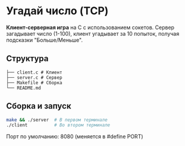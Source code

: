 # Угадай число (TCP)

**Клиент-серверная игра** на C с использованием сокетов. Сервер загадывает число (1-100), клиент угадывает за 10 попыток, получая подсказки "Больше/Меньше".

## Структура
```
├── client.c # Клиент
├── server.c # Сервер
├── Makefile # Сборка
└── README.md
```

## Сборка и запуск
```bash
make && ./server  # В первом терминале
./client          # Во втором терминале
```
Порт по умолчанию: 8080 (меняется в #define PORT)
